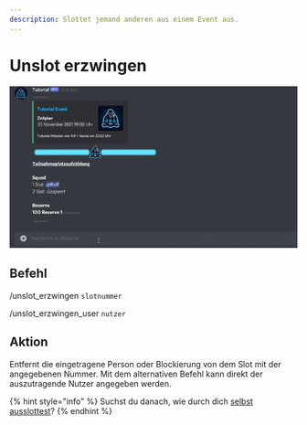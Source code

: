 ```yaml
---
description: Slottet jemand anderen aus einem Event aus.
---
```


# Unslot erzwingen

![](../../../.gitbook/assets/Slotbot-ForceUnslot.gif)

## Befehl

/unslot\_erzwingen `slotnummer`

/unslot\_erzwingen\_user `nutzer`

## Aktion

Entfernt die eingetragene Person oder Blockierung von dem Slot mit der angegebenen Nummer. Mit dem alternativen Befehl kann direkt der auszutragende Nutzer angegeben werden.

{% hint style="info" %}
Suchst du danach, wie durch dich [selbst ausslottest](unslot.md)?
{% endhint %}

